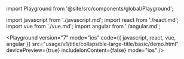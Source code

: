 import Playground from '@site/src/components/global/Playground';

import javascript from './javascript.md';
import react from './react.md';
import vue from './vue.md';
import angular from './angular.md';

<Playground
  version="7"
  mode="ios"
  code={{ javascript, react, vue, angular }}
  src="usage/v1/title/collapsible-large-title/basic/demo.html"
  devicePreview={true}
  includeIonContent={false}
  mode="ios"
/>
